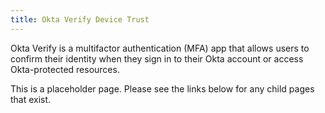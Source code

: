 ```yaml
---
title: Okta Verify Device Trust
---
```


Okta Verify is a multifactor authentication (MFA) app that allows users to confirm their identity when they sign in to their Okta account or access Okta-protected resources.

This is a placeholder page. Please see the links below for any child pages that exist.
